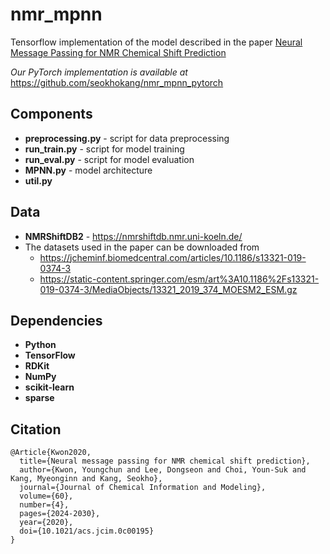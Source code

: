 # nmr_mpnn
Tensorflow implementation of the model described in the paper [Neural Message Passing for NMR Chemical Shift Prediction](https://doi.org/10.1021/acs.jcim.0c00195)

<em>Our PyTorch implementation is available at</em> https://github.com/seokhokang/nmr_mpnn_pytorch

## Components
- **preprocessing.py** - script for data preprocessing
- **run_train.py** - script for model training
- **run_eval.py** - script for model evaluation
- **MPNN.py** - model architecture
- **util.py**

## Data
- **NMRShiftDB2** - https://nmrshiftdb.nmr.uni-koeln.de/
- The datasets used in the paper can be downloaded from
  - https://jcheminf.biomedcentral.com/articles/10.1186/s13321-019-0374-3
  - https://static-content.springer.com/esm/art%3A10.1186%2Fs13321-019-0374-3/MediaObjects/13321_2019_374_MOESM2_ESM.gz

## Dependencies
- **Python**
- **TensorFlow**
- **RDKit**
- **NumPy**
- **scikit-learn**
- **sparse**

## Citation
```
@Article{Kwon2020,
  title={Neural message passing for NMR chemical shift prediction},
  author={Kwon, Youngchun and Lee, Dongseon and Choi, Youn-Suk and Kang, Myeonginn and Kang, Seokho},
  journal={Journal of Chemical Information and Modeling},
  volume={60},
  number={4},
  pages={2024-2030},
  year={2020},
  doi={10.1021/acs.jcim.0c00195}
}
```
